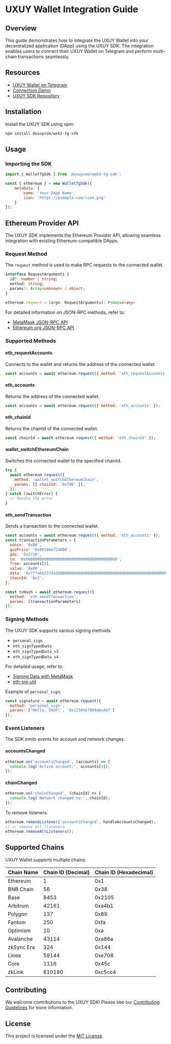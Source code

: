 # UXUY Wallet Integration Guide

## Overview

This guide demonstrates how to integrate the UXUY Wallet into your decentralized application (DApp) using the UXUY SDK. The integration enables users to connect their UXUY Wallet on Telegram and perform multi-chain transactions seamlessly.

## Resources

- [UXUY Wallet on Telegram](https://t.me/UXUYbot)
- [Connection Demo](https://t.me/uxuy_demo_miniapp_bot/demo)
- [UXUY SDK Repository](https://github.com/uxuycom/uxuy-docsite)

## Installation

Install the UXUY SDK using npm:

```bash
npm install @uxuycom/web3-tg-sdk
```

## Usage

### Importing the SDK

```javascript
import { WalletTgSdk } from '@uxuycom/web3-tg-sdk';

const { ethereum } = new WalletTgSdk({
    metaData: {
        name: 'Your DApp Name',
        icon: 'https://example.com/icon.png'
    }
});
```

## Ethereum Provider API

The UXUY SDK implements the Ethereum Provider API, allowing seamless integration with existing Ethereum-compatible DApps.

### Request Method

The `request` method is used to make RPC requests to the connected wallet.

```typescript
interface RequestArguments {
  id?: number | string;
  method: string;
  params?: Array<unknown> | object;
}

ethereum.request = (args: RequestArguments): Promise<any>
```

For detailed information on JSON-RPC methods, refer to:
- [MetaMask JSON-RPC API](https://docs.metamask.io/wallet/reference/json-rpc-api/)
- [Ethereum.org JSON-RPC API](https://ethereum.org/developers/docs/apis/json-rpc/)

### Supported Methods

#### eth_requestAccounts

Connects to the wallet and returns the address of the connected wallet.

```javascript
const accounts = await ethereum.request({ method: 'eth_requestAccounts' });
```

#### eth_accounts

Returns the address of the connected wallet.

```javascript
const accounts = await ethereum.request({ method: 'eth_accounts' });
```

#### eth_chainId

Returns the chainId of the connected wallet.

```javascript
const chainId = await ethereum.request({ method: 'eth_chainId' });
```

#### wallet_switchEthereumChain

Switches the connected wallet to the specified chainId.

```javascript
try {
  await ethereum.request({
    method: 'wallet_switchEthereumChain',
    params: [{ chainId: '0xf00' }],
  });
} catch (switchError) {
  // Handle the error
}
```

#### eth_sendTransaction

Sends a transaction to the connected wallet.

```javascript
const accounts = await ethereum.request({ method: 'eth_accounts' });
const transactionParameters = {
  nonce: '0x00',
  gasPrice: '0x09184e72a000',
  gas: '0x2710',
  to: '0x0000000000000000000000000000000000000000',
  from: accounts[0],
  value: '0x00',
  data: '0x7f7465737432000000000000000000000000000000000000000000000000000000600057',
  chainId: '0x3',
};

const txHash = await ethereum.request({
  method: 'eth_sendTransaction',
  params: [transactionParameters]
});
```

### Signing Methods

The UXUY SDK supports various signing methods:

- `personal_sign`
- `eth_signTypedData`
- `eth_signTypedData_v3`
- `eth_signTypedData_v4`

For detailed usage, refer to:
- [Signing Data with MetaMask](https://docs.metamask.io/wallet/how-to/sign-data/#signing-data-with-metamask)
- [eth-sig-util](https://github.com/MetaMask/eth-sig-util)

Example of `personal_sign`:

```javascript
const signature = await ethereum.request({
  method: 'personal_sign',
  params: ['Hello, UXUY!', '0x1234567890abcdef']
});
```

### Event Listeners

The SDK emits events for account and network changes.

#### accountsChanged

```javascript
ethereum.on('accountsChanged', (accounts) => {
  console.log('Active account:', accounts[0]);
});
```

#### chainChanged

```javascript
ethereum.on('chainChanged', (chainId) => {
  console.log('Network changed to:', chainId);
});
```

To remove listeners:

```javascript
ethereum.removeListener('accountsChanged', handleAccountsChanged);
// or remove all listeners
ethereum.removeAllListeners();
```

## Supported Chains

UXUY Wallet supports multiple chains:

| Chain Name | Chain ID (Decimal) | Chain ID (Hexadecimal) |
|------------|--------------------|-----------------------|
| Ethereum   | 1                  | 0x1                   |
| BNB Chain  | 56                 | 0x38                  |
| Base       | 8453               | 0x2105                |
| Arbitrum   | 42161              | 0xa4b1                |
| Polygon    | 137                | 0x89                  |
| Fantom     | 250                | 0xfa                  |
| Optimism   | 10                 | 0xa                   |
| Avalanche  | 43114              | 0xa86a                |
| zkSync Era | 324                | 0x144                 |
| Linea      | 59144              | 0xe708                |
| Core       | 1116               | 0x45c                 |
| zkLink     | 810180             | 0xc5cc4               |

## Contributing

We welcome contributions to the UXUY SDK! Please see our [Contributing Guidelines](CONTRIBUTING.md) for more information.

## License

This project is licensed under the [MIT License](LICENSE).
